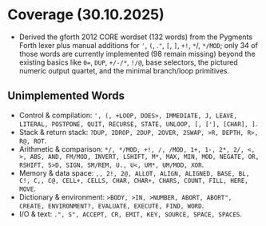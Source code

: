 # Coverage (30.10.2025)

 - Derived the gforth 2012 CORE wordset (132 words) from the Pygments Forth lexer plus manual additions for `'`, `(`, .`"`, `[`, `]`, `+!`, `*`/, `*/MOD`;
   only 34 of those words are currently implemented (98 remain missing) beyond the existing
   basics like `0=`, `DUP`, `+/-/*`, `!/@`, base selectors, the pictured numeric output quartet, and the minimal branch/loop primitives.

## Unimplemented Words

 - Control & compilation: `', (, +LOOP, DOES>, IMMEDIATE, J, LEAVE, LITERAL, POSTPONE, QUIT, RECURSE, STATE, UNLOOP, [, ['], [CHAR], ]`.
 - Stack & return stack: `?DUP, 2DROP, 2DUP, 2OVER, 2SWAP, >R, DEPTH, R>, R@, ROT`.
 - Arithmetic & comparison: `*/, */MOD, +!, /, /MOD, 1+, 1-, 2*, 2/, <, >, ABS, AND, FM/MOD, INVERT, LSHIFT, M*, MAX, MIN, MOD, NEGATE, OR, RSHIFT, S>D, SIGN, SM/REM, U., U<, UM*, UM/MOD, XOR`.
 - Memory & data space: `,, 2!, 2@, ALLOT, ALIGN, ALIGNED, BASE, BL, C!, C,, C@, CELL+, CELLS, CHAR, CHAR+, CHARS, COUNT, FILL, HERE, MOVE`.
 - Dictionary & environment: `>BODY, >IN, >NUMBER, ABORT, ABORT", CREATE, ENVIRONMENT?, EVALUATE, EXECUTE, FIND, WORD`.
 - I/O & text: `.", S", ACCEPT, CR, EMIT, KEY, SOURCE, SPACE, SPACES`.
